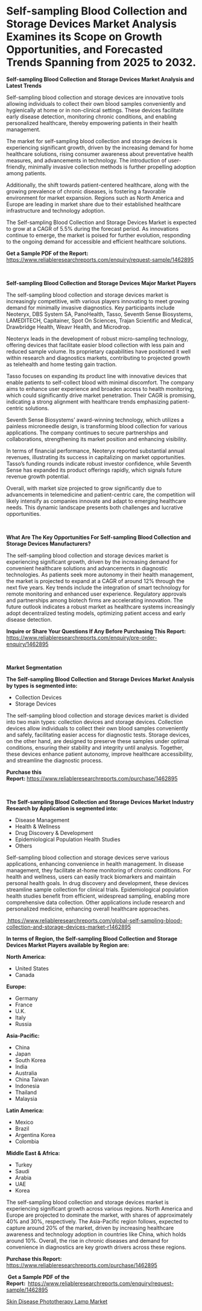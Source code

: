 <p><h1>Self-sampling Blood Collection and Storage Devices Market Analysis Examines its Scope on Growth Opportunities, and Forecasted Trends Spanning from 2025 to 2032.</h1></p><p><strong>Self-sampling Blood Collection and Storage Devices Market Analysis and Latest Trends</strong></p>
<p><p>Self-sampling blood collection and storage devices are innovative tools allowing individuals to collect their own blood samples conveniently and hygienically at home or in non-clinical settings. These devices facilitate early disease detection, monitoring chronic conditions, and enabling personalized healthcare, thereby empowering patients in their health management. </p><p>The market for self-sampling blood collection and storage devices is experiencing significant growth, driven by the increasing demand for home healthcare solutions, rising consumer awareness about preventative health measures, and advancements in technology. The introduction of user-friendly, minimally invasive collection methods is further propelling adoption among patients. </p><p>Additionally, the shift towards patient-centered healthcare, along with the growing prevalence of chronic diseases, is fostering a favorable environment for market expansion. Regions such as North America and Europe are leading in market share due to their established healthcare infrastructure and technology adoption. </p><p>The Self-sampling Blood Collection and Storage Devices Market is expected to grow at a CAGR of 5.5% during the forecast period. As innovations continue to emerge, the market is poised for further evolution, responding to the ongoing demand for accessible and efficient healthcare solutions.</p></p>
<p><strong>Get a Sample PDF of the Report:&nbsp;</strong> <a href="https://www.reliableresearchreports.com/enquiry/request-sample/1462895?utm_campaign=3268&utm_medium=2&utm_source=Github&utm_content=ia&utm_term=05032025&utm_id=self-sampling-blood-collection-and-storage-devices">https://www.reliableresearchreports.com/enquiry/request-sample/1462895</a></p>
<p>&nbsp;</p>
<p><strong>Self-sampling Blood Collection and Storage Devices Major Market Players</strong></p>
<p><p>The self-sampling blood collection and storage devices market is increasingly competitive, with various players innovating to meet growing demand for minimally invasive diagnostics. Key participants include Neoteryx, DBS System SA, PanoHealth, Tasso, Seventh Sense Biosystems, LAMEDITECH, Capitainer, Spot On Sciences, Trajan Scientific and Medical, Drawbridge Health, Weavr Health, and Microdrop.</p><p>Neoteryx leads in the development of robust micro-sampling technology, offering devices that facilitate easier blood collection with less pain and reduced sample volume. Its proprietary capabilities have positioned it well within research and diagnostics markets, contributing to projected growth as telehealth and home testing gain traction.</p><p>Tasso focuses on expanding its product line with innovative devices that enable patients to self-collect blood with minimal discomfort. The company aims to enhance user experience and broaden access to health monitoring, which could significantly drive market penetration. Their CAGR is promising, indicating a strong alignment with healthcare trends emphasizing patient-centric solutions.</p><p>Seventh Sense Biosystems’ award-winning technology, which utilizes a painless microneedle design, is transforming blood collection for various applications. The company continues to secure partnerships and collaborations, strengthening its market position and enhancing visibility.</p><p>In terms of financial performance, Neoteryx reported substantial annual revenues, illustrating its success in capitalizing on market opportunities. Tasso’s funding rounds indicate robust investor confidence, while Seventh Sense has expanded its product offerings rapidly, which signals future revenue growth potential.</p><p>Overall, with market size projected to grow significantly due to advancements in telemedicine and patient-centric care, the competition will likely intensify as companies innovate and adapt to emerging healthcare needs. This dynamic landscape presents both challenges and lucrative opportunities.</p></p>
<p>&nbsp;</p>
<p><strong>What Are The Key Opportunities For Self-sampling Blood Collection and Storage Devices Manufacturers?</strong></p>
<p><p>The self-sampling blood collection and storage devices market is experiencing significant growth, driven by the increasing demand for convenient healthcare solutions and advancements in diagnostic technologies. As patients seek more autonomy in their health management, the market is projected to expand at a CAGR of around 12% through the next five years. Key trends include the integration of smart technology for remote monitoring and enhanced user experience. Regulatory approvals and partnerships among biotech firms are accelerating innovation. The future outlook indicates a robust market as healthcare systems increasingly adopt decentralized testing models, optimizing patient access and early disease detection.</p></p>
<p><strong>Inquire or Share Your Questions If Any Before Purchasing This Report:</strong> <a href="https://www.reliableresearchreports.com/enquiry/pre-order-enquiry/1462895?utm_campaign=3268&utm_medium=2&utm_source=Github&utm_content=ia&utm_term=05032025&utm_id=self-sampling-blood-collection-and-storage-devices">https://www.reliableresearchreports.com/enquiry/pre-order-enquiry/1462895</a></p>
<p>&nbsp;</p>
<p><strong>Market Segmentation</strong></p>
<p><strong>The Self-sampling Blood Collection and Storage Devices Market Analysis by types is segmented into:</strong></p>
<p><ul><li>Collection Devices</li><li>Storage Devices</li></ul></p>
<p><p>The self-sampling blood collection and storage devices market is divided into two main types: collection devices and storage devices. Collection devices allow individuals to collect their own blood samples conveniently and safely, facilitating easier access for diagnostic tests. Storage devices, on the other hand, are designed to preserve these samples under optimal conditions, ensuring their stability and integrity until analysis. Together, these devices enhance patient autonomy, improve healthcare accessibility, and streamline the diagnostic process.</p></p>
<p><strong>Purchase this Report:&nbsp;</strong><a href="https://www.reliableresearchreports.com/purchase/1462895?utm_campaign=3268&utm_medium=2&utm_source=Github&utm_content=ia&utm_term=05032025&utm_id=self-sampling-blood-collection-and-storage-devices">https://www.reliableresearchreports.com/purchase/1462895</a></p>
<p>&nbsp;</p>
<p><strong>The Self-sampling Blood Collection and Storage Devices Market Industry Research by Application is segmented into:</strong></p>
<p><ul><li>Disease Management</li><li>Health & Wellness</li><li>Drug Discovery & Development</li><li>Epidemiological Population Health Studies</li><li>Others</li></ul></p>
<p><p>Self-sampling blood collection and storage devices serve various applications, enhancing convenience in health management. In disease management, they facilitate at-home monitoring of chronic conditions. For health and wellness, users can easily track biomarkers and maintain personal health goals. In drug discovery and development, these devices streamline sample collection for clinical trials. Epidemiological population health studies benefit from efficient, widespread sampling, enabling more comprehensive data collection. Other applications include research and personalized medicine, enhancing overall healthcare approaches.</p></p>
<p><a href="https://www.reliableresearchreports.com/global-self-sampling-blood-collection-and-storage-devices-market-r1462895?utm_campaign=3268&utm_medium=2&utm_source=Github&utm_content=ia&utm_term=05032025&utm_id=self-sampling-blood-collection-and-storage-devices">&nbsp;https://www.reliableresearchreports.com/global-self-sampling-blood-collection-and-storage-devices-market-r1462895</a></p>
<p><strong>In terms of Region, the Self-sampling Blood Collection and Storage Devices Market Players available by Region are:</strong></p>
<p>
    <p> <strong> North America: </strong>
        <ul>
            <li>United States</li>
            <li>Canada</li>
        </ul>
        </p> 
    <p> <strong> Europe: </strong>
        <ul>
            <li>Germany</li>
            <li>France</li>
            <li>U.K.</li>
            <li>Italy</li>
            <li>Russia</li>
        </ul>
        </p> 
    <p> <strong> Asia-Pacific: </strong>
        <ul>
            <li>China</li>
            <li>Japan</li>
            <li>South Korea</li>
            <li>India</li>
            <li>Australia</li>
            <li>China Taiwan</li>
            <li>Indonesia</li>
            <li>Thailand</li>
            <li>Malaysia</li>
        </ul>
        </p> 
    <p> <strong> Latin America: </strong>
        <ul>
            <li>Mexico</li>
            <li>Brazil</li>
            <li>Argentina Korea</li>
            <li>Colombia</li>
        </ul>
        </p> 
    <p> <strong> Middle East & Africa: </strong>
        <ul>
            <li>Turkey</li>
            <li>Saudi</li>
            <li>Arabia</li>
            <li>UAE</li>
            <li>Korea</li>
        </ul>
    </p>
    </p>
<p><p>The self-sampling blood collection and storage devices market is experiencing significant growth across various regions. North America and Europe are projected to dominate the market, with shares of approximately 40% and 30%, respectively. The Asia-Pacific region follows, expected to capture around 20% of the market, driven by increasing healthcare awareness and technology adoption in countries like China, which holds around 10%. Overall, the rise in chronic diseases and demand for convenience in diagnostics are key growth drivers across these regions.</p></p>
<p><strong>Purchase this Report: </strong><a href="https://www.reliableresearchreports.com/purchase/1462895?utm_campaign=3268&utm_medium=2&utm_source=Github&utm_content=ia&utm_term=05032025&utm_id=self-sampling-blood-collection-and-storage-devices">https://www.reliableresearchreports.com/purchase/1462895</a></p>
<p>&nbsp;<strong>Get a Sample PDF of the Report:&nbsp;&nbsp;</strong><a href="https://www.reliableresearchreports.com/enquiry/request-sample/1462895?utm_campaign=3268&utm_medium=2&utm_source=Github&utm_content=ia&utm_term=05032025&utm_id=self-sampling-blood-collection-and-storage-devices">https://www.reliableresearchreports.com/enquiry/request-sample/1462895</a></p>
<p><strong></strong></p>
<p><p><a href="https://github.com/ijffseandy/Market-Research-Report-List-1/blob/main/skin-disease-phototherapy-lamp-market.md?utm_campaign=3268&utm_medium=2&utm_source=Github&utm_content=ia&utm_term=05032025&utm_id=self-sampling-blood-collection-and-storage-devices">Skin Disease Phototherapy Lamp Market</a></p></p>